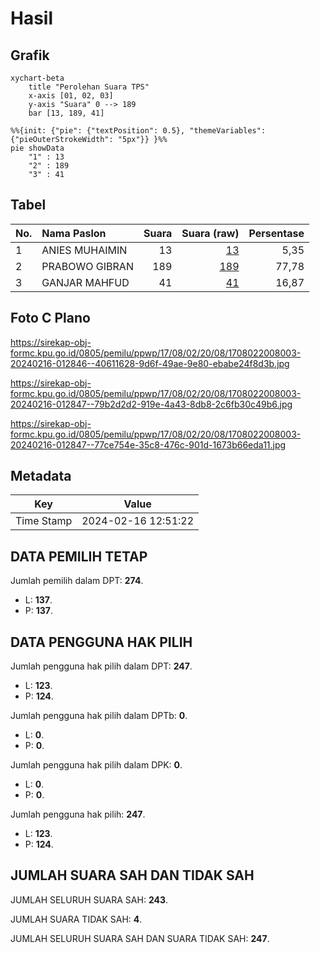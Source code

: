 # Hasil

## Grafik

```mermaid
xychart-beta
    title "Perolehan Suara TPS"
    x-axis [01, 02, 03]
    y-axis "Suara" 0 --> 189
    bar [13, 189, 41]
```

```mermaid
%%{init: {"pie": {"textPosition": 0.5}, "themeVariables": {"pieOuterStrokeWidth": "5px"}} }%%
pie showData
    "1" : 13
    "2" : 189
    "3" : 41
```

## Tabel

| No. | Nama Paslon    | Suara | Suara (raw) | Persentase |
|:--- |:-------------- | -----:| -----------:| ----------:|
| 1   | ANIES MUHAIMIN | 13    | [13][p-1]   | 5,35       |
| 2   | PRABOWO GIBRAN | 189   | [189][p-2]  | 77,78      |
| 3   | GANJAR MAHFUD  | 41    | [41][p-3]   | 16,87      |


[p-1]: https://github.com/gigit-pemilu/pemilu-2024-17-bengkulu/blob/main/pilpres/hitung-suara/sub/17-bengkulu/sub/08-kepahiang/sub/02-ujan-mas/sub/2008-pekalongan/sub/003-tps/sub/paslon-1.txt
[p-2]: https://github.com/gigit-pemilu/pemilu-2024-17-bengkulu/blob/main/pilpres/hitung-suara/sub/17-bengkulu/sub/08-kepahiang/sub/02-ujan-mas/sub/2008-pekalongan/sub/003-tps/sub/paslon-2.txt
[p-3]: https://github.com/gigit-pemilu/pemilu-2024-17-bengkulu/blob/main/pilpres/hitung-suara/sub/17-bengkulu/sub/08-kepahiang/sub/02-ujan-mas/sub/2008-pekalongan/sub/003-tps/sub/paslon-3.txt

## Foto C Plano

https://sirekap-obj-formc.kpu.go.id/0805/pemilu/ppwp/17/08/02/20/08/1708022008003-20240216-012846--40611628-9d6f-49ae-9e80-ebabe24f8d3b.jpg

https://sirekap-obj-formc.kpu.go.id/0805/pemilu/ppwp/17/08/02/20/08/1708022008003-20240216-012847--79b2d2d2-919e-4a43-8db8-2c6fb30c49b6.jpg

https://sirekap-obj-formc.kpu.go.id/0805/pemilu/ppwp/17/08/02/20/08/1708022008003-20240216-012847--77ce754e-35c8-476c-901d-1673b66eda11.jpg


## Metadata

| Key        | Value               |
| ---------- | ------------------- |
| Time Stamp | 2024-02-16 12:51:22 |


## DATA PEMILIH TETAP

Jumlah pemilih dalam DPT: **274**.
 * L: **137**.
 * P: **137**.

## DATA PENGGUNA HAK PILIH

Jumlah pengguna hak pilih dalam DPT: **247**.
 * L: **123**.
 * P: **124**.

Jumlah pengguna hak pilih dalam DPTb: **0**.
 * L: **0**.
 * P: **0**.

Jumlah pengguna hak pilih dalam DPK: **0**.
 * L: **0**.
 * P: **0**.

Jumlah pengguna hak pilih: **247**.
 * L: **123**.
 * P: **124**.

## JUMLAH SUARA SAH DAN TIDAK SAH

JUMLAH SELURUH SUARA SAH: **243**.

JUMLAH SUARA TIDAK SAH: **4**.

JUMLAH SELURUH SUARA SAH DAN SUARA TIDAK SAH: **247**.


